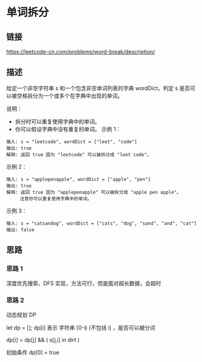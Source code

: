 # 单词拆分

## 链接
https://leetcode-cn.com/problems/word-break/description/

## 描述
给定一个非空字符串 s 和一个包含非空单词列表的字典 wordDict，判定 s 是否可以被空格拆分为一个或多个在字典中出现的单词。

说明：
- 拆分时可以重复使用字典中的单词。
- 你可以假设字典中没有重复的单词。
示例 1：
```text
输入: s = "leetcode", wordDict = ["leet", "code"]
输出: true
解释: 返回 true 因为 "leetcode" 可以被拆分成 "leet code"。
```

示例 2：
```text
输入: s = "applepenapple", wordDict = ["apple", "pen"]
输出: true
解释: 返回 true 因为 "applepenapple" 可以被拆分成 "apple pen apple"。
     注意你可以重复使用字典中的单词。
```

示例 3：
```text
输入: s = "catsandog", wordDict = ["cats", "dog", "sand", "and", "cat"]
输出: false
```

## 思路

### 思路 1 

深度优先搜索，DFS 实现，方法可行，但是面对超长数据，会超时

### 思路 2 

动态规划 DP 

let dp = [];
dp[i] 表示 字符串 [0-i) (不包括 i) ，是否可以被分词

dp[i] = dp[j] && ( s[j,i] in dirt ) 

初始条件 dp[0] = true 
